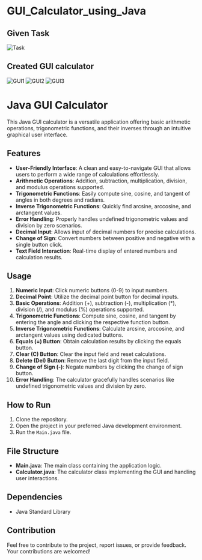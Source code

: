# GUI_Calculator_using_Java

## Given Task
![Task](https://user-images.githubusercontent.com/95247831/200533939-72b168fa-061c-4815-9023-861795e04d8a.png)
## Created GUI calculator
![GUI1](https://user-images.githubusercontent.com/95247831/200533958-f777ab41-c9fb-468f-9fc8-422a0638b61e.png)
![GUI2](https://user-images.githubusercontent.com/95247831/200533962-e3034010-718e-4a51-99a0-c99876698c56.png)
![GUI3](https://user-images.githubusercontent.com/95247831/200533964-bff2677e-6a77-4b82-aafe-b43affd64fbc.png)




# Java GUI Calculator

This Java GUI calculator is a versatile application offering basic arithmetic operations, trigonometric functions, and their inverses through an intuitive graphical user interface.

## Features

- **User-Friendly Interface**: A clean and easy-to-navigate GUI that allows users to perform a wide range of calculations effortlessly.
- **Arithmetic Operations**: Addition, subtraction, multiplication, division, and modulus operations supported.
- **Trigonometric Functions**: Easily compute sine, cosine, and tangent of angles in both degrees and radians.
- **Inverse Trigonometric Functions**: Quickly find arcsine, arccosine, and arctangent values.
- **Error Handling**: Properly handles undefined trigonometric values and division by zero scenarios.
- **Decimal Input**: Allows input of decimal numbers for precise calculations.
- **Change of Sign**: Convert numbers between positive and negative with a single button click.
- **Text Field Interaction**: Real-time display of entered numbers and calculation results.

## Usage

1. **Numeric Input**: Click numeric buttons (0-9) to input numbers.
2. **Decimal Point**: Utilize the decimal point button for decimal inputs.
3. **Basic Operations**: Addition (+), subtraction (-), multiplication (*), division (/), and modulus (%) operations supported.
4. **Trigonometric Functions**: Compute sine, cosine, and tangent by entering the angle and clicking the respective function button.
5. **Inverse Trigonometric Functions**: Calculate arcsine, arccosine, and arctangent values using dedicated buttons.
6. **Equals (=) Button**: Obtain calculation results by clicking the equals button.
7. **Clear (C) Button**: Clear the input field and reset calculations.
8. **Delete (Del) Button**: Remove the last digit from the input field.
9. **Change of Sign (-)**: Negate numbers by clicking the change of sign button.
10. **Error Handling**: The calculator gracefully handles scenarios like undefined trigonometric values and division by zero.

## How to Run

1. Clone the repository.
2. Open the project in your preferred Java development environment.
3. Run the `Main.java` file.

## File Structure

- **Main.java**: The main class containing the application logic.
- **Calculator.java**: The calculator class implementing the GUI and handling user interactions.

## Dependencies

- Java Standard Library

## Contribution

Feel free to contribute to the project, report issues, or provide feedback. Your contributions are welcomed!
